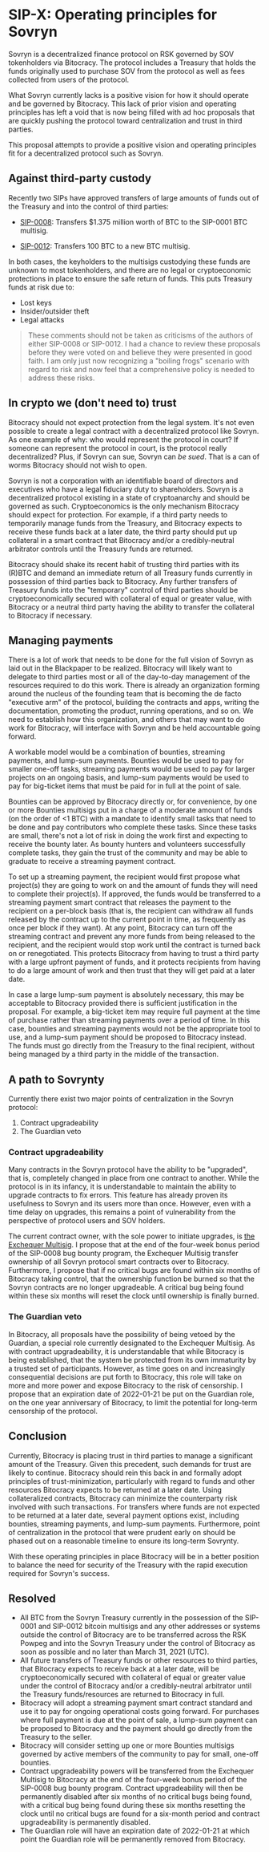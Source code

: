 # SIP-X: Operating principles for Sovryn

Sovryn is a decentralized finance protocol on RSK governed by SOV tokenholders via Bitocracy. The protocol includes a Treasury that holds the funds originally used to purchase SOV from the protocol as well as fees collected from users of the protocol.

What Sovryn currently lacks is a positive vision for how it should operate and be governed by Bitocracy. This lack of prior vision and operating principles has left a void that is now being filled with ad hoc proposals that are quickly pushing the protocol toward centralization and trust in third parties.

This proposal attempts to provide a positive vision and operating principles fit for a decentralized protocol such as Sovryn.

## Against third-party custody
Recently two SIPs have approved transfers of large amounts of funds out of the Treasury and into the control of third parties:

- [SIP-0008](https://github.com/DistributedCollective/SIPS/blob/main/SIP-0008.md): Transfers $1.375 million worth of BTC to the SIP-0001 BTC multisig.

- [SIP-0012](https://github.com/DistributedCollective/SIPS/blob/main/SIP-0012.md): Transfers 100 BTC to a new BTC multisig.

In both cases, the keyholders to the multisigs custodying these funds are unknown to most tokenholders, and there are no legal or cryptoeconomic protections in place to ensure the safe return of funds. This puts Treasury funds at risk due to:

- Lost keys
- Insider/outsider theft
- Legal attacks

> These comments should not be taken as criticisms of the authors of either SIP-0008 or SIP-0012. I had a chance to review these proposals before they were voted on and believe they were presented in good faith. I am only just now recognizing a "boiling frogs" scenario with regard to risk and now feel that a comprehensive policy is needed to address these risks.

## In crypto we (don't need to) trust

Bitocracy should not expect protection from the legal system. It's not even possible to create a legal contract with a decentralized protocol like Sovryn. As one example of why: who would represent the protocol in court? If someone can represent the protocol in court, is the protocol really decentralized? Plus, if Sovryn can sue, Sovryn can _be sued_. That is a can of worms Bitocracy should not wish to open.

Sovryn is not a corporation with an identifiable board of directors and executives who have a legal fiduciary duty to shareholders. Sovryn is a decentralized protocol existing in a state of cryptoanarchy and should be governed as such. Cryptoeconomics is the only mechanism Bitocracy should expect for protection. For example, if a third party needs to temporarily manage funds from the Treasury, and Bitocracy expects to receive these funds back at a later date, the third party should put up collateral in a smart contract that Bitocracy and/or a credibly-neutral arbitrator controls until the Treasury funds are returned.

Bitocracy should shake its recent habit of trusting third parties with its (R)BTC and demand an immediate return of all Treasury funds currently in possession of third parties back to Bitocracy. Any further transfers of Treasury funds into the "temporary" control of third parties should be cryptoeconomically secured with collateral of equal or greater value, with Bitocracy or a neutral third party having the ability to transfer the collateral to Bitocracy if necessary.

## Managing payments

There is a lot of work that needs to be done for the full vision of Sovryn as laid out in the Blackpaper to be realized. Bitocracy will likely want to delegate to third parties most or all of the day-to-day management of the resources required to do this work. There is already an organization forming around the nucleus of the founding team that is becoming the de facto "executive arm" of the protocol, building the contracts and apps, writing the documentation, promoting the product, running operations, and so on. We need to establish how this organization, and others that may want to do work for Bitocracy, will interface with Sovryn and be held accountable going forward.

A workable model would be a combination of bounties, streaming payments, and lump-sum payments. Bounties would be used to pay for smaller one-off tasks, streaming payments would be used to pay for larger projects on an ongoing basis, and lump-sum payments would be used to pay for big-ticket items that must be paid for in full at the point of sale.

Bounties can be approved by Bitocracy directly or, for convenience, by one or more Bounties multisigs put in a charge of a moderate amount of funds (on the order of <1 BTC) with a mandate to identify small tasks that need to be done and pay contributors who complete these tasks. Since these tasks are small, there's not a lot of risk in doing the work first and expecting to receive the bounty later. As bounty hunters and volunteers successfully complete tasks, they gain the trust of the community and may be able to graduate to receive a streaming payment contract.

To set up a streaming payment, the recipient would first propose what project(s) they are going to work on and the amount of funds they will need to complete their project(s). If approved, the funds would be transferred to a streaming payment smart contract that releases the payment to the recipient on a per-block basis (that is, the recipient can withdraw all funds released by the contract up to the current point in time, as frequently as once per block if they want). At any point, Bitocracy can turn off the streaming contract and prevent any more funds from being released to the recipient, and the recipient would stop work until the contract is turned back on or renegotiated. This protects Bitocracy from having to trust a third party with a large upfront payment of funds, and it protects recipients from having to do a large amount of work and then trust that they will get paid at a later date.

In case a large lump-sum payment is absolutely necessary, this may be acceptable to Bitocracy provided there is sufficient justification in the proposal. For example, a big-ticket item may require full payment at the time of purchase rather than streaming payments over a period of time. In this case, bounties and streaming payments would not be the appropriate tool to use, and a lump-sum payment should be proposed to Bitocracy instead. The funds must go directly from the Treasury to the final recipient, without being managed by a third party in the middle of the transaction.

## A path to Sovrynty

Currently there exist two major points of centralization in the Sovryn protocol:
1. Contract upgradeability  
2. The Guardian veto

### Contract upgradeability
Many contracts in the Sovryn protocol have the ability to be "upgraded", that is, completely changed in place from one contract to another. While the protocol is in its infancy, it is understandable to maintain the ability to upgrade contracts to fix errors. This feature has already proven its usefulness to Sovryn and its users more than once. However, even with a time delay on upgrades, this remains a point of vulnerability from the perspective of protocol users and SOV holders.

The current contract owner, with the sole power to initiate upgrades, is [the Exchequer Multisig](https://github.com/DistributedCollective/SIPS/blob/main/SIP-0007.md). I propose that at the end of the four-week bonus period of the SIP-0008 bug bounty program, the Exchequer Multisig transfer ownership of all Sovryn protocol smart contracts over to Bitocracy. Furthermore, I propose that if no critical bugs are found within six months of Bitocracy taking control, that the ownership function be burned so that the Sovryn contracts are no longer upgradeable. A critical bug being found within these six months will reset the clock until ownership is finally burned.

### The Guardian veto
In Bitocracy, all proposals have the possibility of being vetoed by the Guardian, a special role currently designated to the Exchequer Multisig. As with contract upgradeability, it is understandable that while Bitocracy is being established, that the system be protected from its own immaturity by a trusted set of participants. However, as time goes on and increasingly consequential decisions are put forth to Bitocracy, this role will take on more and more power and expose Bitocracy to the risk of censorship. I propose that an expiration date of 2022-01-21 be put on the Guardian role, on the one year anniversary of Bitocracy, to limit the potential for long-term censorship of the protocol.

## Conclusion

Currently, Bitocracy is placing trust in third parties to manage a significant amount of the Treasury. Given this precedent, such demands for trust are likely to continue. Bitocracy should rein this back in and formally adopt principles of trust-minimization, particularly with regard to funds and other resources Bitocracy expects to be returned at a later date. Using collateralized contracts, Bitocracy can minimize the counterparty risk involved with such transactions. For transfers where funds are not expected to be returned at a later date, several payment options exist, including bounties, streaming payments, and lump-sum payments. Furthermore, point of centralization in the protocol that were prudent early on should be phased out on a reasonable timeline to ensure its long-term Sovrynty.

With these operating principles in place Bitocracy will be in a better position to balance the need for security of the Treasury with the rapid execution required for Sovryn's success.

## Resolved

- All BTC from the Sovryn Treasury currently in the possession of the SIP-0001 and SIP-0012 bitcoin multisigs and any other addresses or systems outside the control of Bitocracy are to be transferred across the RSK Powpeg and into the Sovryn Treasury under the control of Bitocracy as soon as possible and no later than March 31, 2021 (UTC).
- All future transfers of Treasury funds or other resources to third parties, that Bitocracy expects to receive back at a later date, will be cryptoeconomically secured with collateral of equal or greater value under the control of Bitocracy and/or a credibly-neutral arbitrator until the Treasury funds/resources are returned to Bitocracy in full.
- Bitocracy will adopt a streaming payment smart contract standard and use it to pay for ongoing operational costs going forward. For purchases where full payment is due at the point of sale, a lump-sum payment can be proposed to Bitocracy and the payment should go directly from the Treasury to the seller.
- Bitocracy will consider setting up one or more Bounties multisigs governed by active members of the community to pay for small, one-off bounties.
- Contract upgradeability powers will be transferred from the Exchequer Multisig to Bitocracy at the end of the four-week bonus period of the SIP-0008 bug bounty program. Contract upgradeability will then be permanently disabled after six months of no critical bugs being found, with a critical bug being found during these six months resetting the clock until no critical bugs are found for a six-month period and contract upgradeability is permanently disabled.
- The Guardian role will have an expiration date of 2022-01-21 at which point the Guardian role will be permanently removed from Bitocracy.
